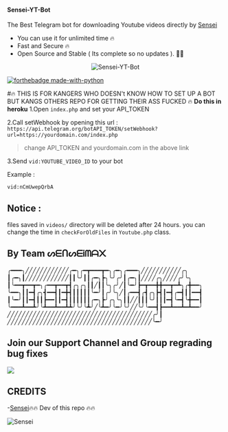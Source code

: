 #### Sensei-YT-Bot

The Best Telegram bot for downloading Youtube videos directly by [Sensei](https://t.me/sensei_nex)
   - You can use it for unlimited time 🔥 
   - Fast and Secure 🔥
   - Open Source and Stable ( Its complete so no updates ). 👀👀

<p align="center">
<img src="https://telegra.ph/file/a95729a620c1c12cef00b.jpg" alt="Sensei-YT-Bot">


[![forthebadge made-with-python](http://ForTheBadge.com/images/badges/made-with-python.svg)](https://www.python.org/)
 

#🔥 THIS IS FOR KANGERS WHO DOESN't KNOW HOW TO SET UP A BOT BUT KANGS OTHERS REPO FOR GETTING THEIR ASS FUCKED 🔥
**Do this in heroku**
1.Open `index.php` and set your API_TOKEN
 
2.Call setWebhook by opening this url : `https://api.telegram.org/botAPI_TOKEN/setWebhook?url=https://yourdomain.com/index.php` 
> change API_TOKEN and yourdomain.com in the above link
 
3.Send `vid:YOUTUBE_VIDEO_ID` to your bot

Example : 

`vid:nCmUwepQrbA`

## Notice :

files saved in `videos/` directory will be deleted after 24 hours. you can change the time in `checkForOldFiles` in `Youtube.php` class.

## By Team ᔕᗴᑎᔕᗴᎥᗰᗩ᙭ 
╭━━━╮╱╱╱╱╱╱╱╱╱╱╱╱╭━╮╭━┳━━━┳━╮╭━╮╭━━━╮╱╱╱╱╱╱╱╱╱╱╱╭╮
┃╭━╮┃╱╱╱╱╱╱╱╱╱╱╱╱┃┃╰╯┃┃╭━╮┣╮╰╯╭╯┃╭━╮┃╱╱╱╱╭╮╱╱╱╱╭╯╰╮
┃╰━━┳━━┳━╮╭━━┳━━┳┫╭╮╭╮┃┃╱┃┃╰╮╭╯╱┃╰━╯┣━┳━━╋╋━━┳━┻╮╭╋━━╮
╰━━╮┃┃━┫╭╮┫━━┫┃━╋┫┃┃┃┃┃╰━╯┃╭╯╰╮╱┃╭━━┫╭┫╭╮┣┫┃━┫╭━┫┃┃━━┫
┃╰━╯┃┃━┫┃┃┣━━┃┃━┫┃┃┃┃┃┃╭━╮┣╯╭╮╰╮┃┃╱╱┃┃┃╰╯┃┃┃━┫╰━┫╰╋━━┃
╰━━━┻━━┻╯╰┻━━┻━━┻┻╯╰╯╰┻╯╱╰┻━╯╰━╯╰╯╱╱╰╯╰━━┫┣━━┻━━┻━┻━━╯
╱╱╱╱╱╱╱╱╱╱╱╱╱╱╱╱╱╱╱╱╱╱╱╱╱╱╱╱╱╱╱╱╱╱╱╱╱╱╱╱╭╯┃
╱╱╱╱╱╱╱╱╱╱╱╱╱╱╱╱╱╱╱╱╱╱╱╱╱╱╱╱╱╱╱╱╱╱╱╱╱╱╱╱╰━╯

## Join our Support Channel and Group regrading bug fixes

<a href="https://t.me/SenseiMAXprojects"><img src="https://img.shields.io/badge/Join-Telegram%20Channel-red.svg?logo=Telegram"></a>

## CREDITS
   -[Sensei](https://t.me/Sensei_nex)🔥🔥 Dev of this repo 🔥🔥
         



![Sensei](https://media.giphy.com/media/xT0GqimU9dTwmE5lra/giphy.gif)
